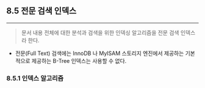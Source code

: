 
## 8.5 전문 검색 인덱스

---

> 문서 내용 전체에 대한 분석과 검색을 위한 인덱싱 알고리즘을 전문 검색 인덱스라 한다.
 
+ 전문(Full Text) 검색에는 InnoDB 나 MyISAM 스토리지 엔진에서 제공하는 기본적으로 제공하는 B-Tree 인덱스는 사용할 수 없다. 


### 8.5.1 인덱스 알고리즘

<br> 
